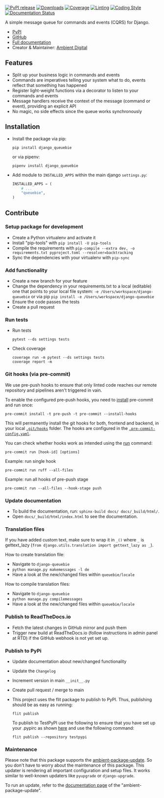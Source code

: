 [![PyPI release](https://img.shields.io/pypi/v/django-queuebie.svg)](https://pypi.org/project/django-queuebie/)
[![Downloads](https://static.pepy.tech/badge/django-queuebie)](https://pepy.tech/project/django-queuebie)
[![Coverage](https://img.shields.io/badge/Coverage-100.0%25-success)](https://github.com/ambient-innovation/django-queuebie/actions?workflow=CI)
[![Linting](https://img.shields.io/endpoint?url=https://raw.githubusercontent.com/astral-sh/ruff/main/assets/badge/v2.json)](https://github.com/astral-sh/ruff)
[![Coding Style](https://img.shields.io/badge/code%20style-Ruff-000000.svg)](https://github.com/astral-sh/ruff)
[![Documentation Status](https://readthedocs.org/projects/django-queuebie/badge/?version=latest)](https://django-queuebie.readthedocs.io/en/latest/?badge=latest)

A simple message queue for commands and events (CQRS) for Django.

* [PyPI](https://pypi.org/project/django-queuebie/)
* [GitHub](https://github.com/ambient-innovation/django-queuebie)
* [Full documentation](https://django-queuebie.readthedocs.io/en/latest/index.html)
* Creator & Maintainer: [Ambient Digital](https://ambient.digital/)


## Features

* Split up your business logic in commands and events
* Commands are imperatives telling your system what to do, events reflect that something has happened
* Register light-weight functions via a decorator to listen to your commands and events
* Message handlers receive the context of the message (command or event), providing an explicit API
* No magic, no side effects since the queue works synchronously

## Installation

- Install the package via pip:

  `pip install django_queuebie`

  or via pipenv:

  `pipenv install django_queuebie`

- Add module to `INSTALLED_APPS` within the main django `settings.py`:

    ```python
    INSTALLED_APPS = (
        # ...
        "queuebie",
    )
    ```



## Contribute

### Setup package for development

- Create a Python virtualenv and activate it
- Install "pip-tools" with `pip install -U pip-tools`
- Compile the requirements with `pip-compile --extra dev, -o requirements.txt pyproject.toml --resolver=backtracking`
- Sync the dependencies with your virtualenv with `pip-sync`

### Add functionality

- Create a new branch for your feature
- Change the dependency in your requirements.txt to a local (editable) one that points to your local file system:
  `-e /Users/workspace/django-queuebie` or via pip  `pip install -e /Users/workspace/django-queuebie`
- Ensure the code passes the tests
- Create a pull request

### Run tests

- Run tests
  ````
  pytest --ds settings tests
  ````

- Check coverage
  ````
  coverage run -m pytest --ds settings tests
  coverage report -m
  ````

### Git hooks (via pre-commit)

We use pre-push hooks to ensure that only linted code reaches our remote repository and pipelines aren't triggered in
vain.

To enable the configured pre-push hooks, you need to [install](https://pre-commit.com/) pre-commit and run once:

    pre-commit install -t pre-push -t pre-commit --install-hooks

This will permanently install the git hooks for both, frontend and backend, in your local
[`.git/hooks`](./.git/hooks) folder.
The hooks are configured in the [`.pre-commit-config.yaml`](templates/.pre-commit-config.yaml.tpl).

You can check whether hooks work as intended using the [run](https://pre-commit.com/#pre-commit-run) command:

    pre-commit run [hook-id] [options]

Example: run single hook

    pre-commit run ruff --all-files

Example: run all hooks of pre-push stage

    pre-commit run --all-files --hook-stage push

### Update documentation

- To build the documentation, run: `sphinx-build docs/ docs/_build/html/`.
- Open `docs/_build/html/index.html` to see the documentation.


### Translation files

If you have added custom text, make sure to wrap it in `_()` where `_` is
gettext_lazy (`from django.utils.translation import gettext_lazy as _`).

How to create translation file:

* Navigate to `django-queuebie`
* `python manage.py makemessages -l de`
* Have a look at the new/changed files within `queuebie/locale`

How to compile translation files:

* Navigate to `django-queuebie`
* `python manage.py compilemessages`
* Have a look at the new/changed files within `queuebie/locale`


### Publish to ReadTheDocs.io

- Fetch the latest changes in GitHub mirror and push them
- Trigger new build at ReadTheDocs.io (follow instructions in admin panel at RTD) if the GitHub webhook is not yet set
  up.

### Publish to PyPi

- Update documentation about new/changed functionality

- Update the `Changelog`

- Increment version in main `__init__.py`

- Create pull request / merge to main

- This project uses the flit package to publish to PyPI. Thus, publishing should be as easy as running:
  ```
  flit publish
  ```

  To publish to TestPyPI use the following to ensure that you have set up your .pypirc as
  shown [here](https://flit.readthedocs.io/en/latest/upload.html#using-pypirc) and use the following command:

  ```
  flit publish --repository testpypi
  ```

### Maintenance

Please note that this package supports the [ambient-package-update](https://pypi.org/project/ambient-package-update/).
So you don't have to worry about the maintenance of this package. This updater is rendering all important
configuration and setup files. It works similar to well-known updaters like `pyupgrade` or `django-upgrade`.

To run an update, refer to the [documentation page](https://pypi.org/project/ambient-package-update/)
of the "ambient-package-update".

